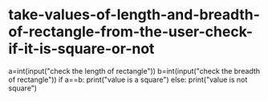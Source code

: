 # take-values-of-length-and-breadth-of-rectangle-from-the-user-check-if-it-is-square-or-not
a=int(input("check the length of rectangle"))
b=int(input("check the breadth of rectangle"))
if a==b:
    print("value is a square")
else:
    print("value is not square")  
